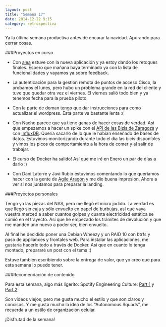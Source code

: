```yaml
---
layout: post
title: "Semana 17"
date: 2014-12-22 9:15
category: retrospectiva
---
```


Ya la última semana productiva antes de encarar la navidad. Apurando para cerrar
cosas.

###Proyectos en curso

* Con [alea](http://alea-soluciones.com) estuve con la nueva aplicación y ya
  estoy dando los retoques finales. Espero que mañana haya terminado ya con la
  lista de funcionalidades y vayamos ya sobre feedback.

* La autenticación para la gestión remota de puntos de acceso Cisco, la probamos
  el lunes, pero hubo un problema grande en la red del cliente y tuve que quedar
  otra vez el viernes. El viernes salió todo bien y ya tenemos fecha para la
  prueba piloto.

* Con la parte de doman tengo que dar instrucciones para como actualizar el
  wordpress. Esta parte va bastante lenta :(

* Con Nacho parece que ya tiene ganas de hacer cosas de verdad. Así que
  empezamos a hacer un spike con el [API de las Bizis de
  Zaragoza](https://www.zaragoza.es/ciudad/risp/detalle_Risp?id=70) y con
  [InfluxDB](http://influxdb.com/). Quería sacarlo de lo que le habían enseñado
  de bases de datos. Estuvimos monitorizando durante todo el día las bicis
  disponibles y vimos los picos de comportamiento a la hora de comer y al salir de
  trabajar.

* El curso de Docker ha salido! Así que me iré en Enero un par de días a darlo
  :)

* Con Dani Latorre y Javi Rubio estuvimos comentando lo que queríamos hacer con
  la gente de [Agile Aragón](http://agile-aragon.org/) y me dio buena impresión.
  Ahora a ver si nos juntamos para preparar la landing.

###Proyectos personales

Tengo ya las piezas del NAS, pero me llegó el micro jodido. La verdad es que
llegó sin caja y sólo envuelto en papel de burbujas, así que vaya vuestra merced
a saber cuantos golpes y cuanta electricidad estática se comió en el trayecto.
Así que he empezado los trámites de devolución y que me manden uno nuevo a
poder ser, bien envuelto.

Al final he decidido poner una Debian Wheezy y un RAID 10 con btrfs y paso de
appliances y frontales web. Para instalar las aplicaciones, me gustaría hacerlo
todo a través de Docker. Así que en cuanto lo tenga montado, prepararé un post
con el tema :)

Estuve también escribiendo sobre la entrega de valor, que yo creo que para esta
semana lo puedo tener.

###Recomendación de contenido

Para esta semana, algo más ligerito:  Spotify Engineering Culture: [Part
1](http://vimeo.com/85490944) y [Part 2](http://vimeo.com/94950270)

Son vídeos viejos, pero me gusta mucho el estilo y que son claros y concisos. Y
me gusta mucho la idea de los "Autonomous Squads", me recuerda a un estilo de
organización celular.

¡Disfrutad de la semana!


